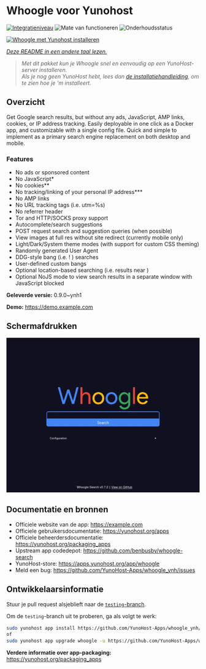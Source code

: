 <!--
NB: Deze README is automatisch gegenereerd door <https://github.com/YunoHost/apps/tree/master/tools/readme_generator>
Hij mag NIET handmatig aangepast worden.
-->

# Whoogle voor Yunohost

[![Integratieniveau](https://dash.yunohost.org/integration/whoogle.svg)](https://ci-apps.yunohost.org/ci/apps/whoogle/) ![Mate van functioneren](https://ci-apps.yunohost.org/ci/badges/whoogle.status.svg) ![Onderhoudsstatus](https://ci-apps.yunohost.org/ci/badges/whoogle.maintain.svg)

[![Whoogle met Yunohost installeren](https://install-app.yunohost.org/install-with-yunohost.svg)](https://install-app.yunohost.org/?app=whoogle)

*[Deze README in een andere taal lezen.](./ALL_README.md)*

> *Met dit pakket kun je Whoogle snel en eenvoudig op een YunoHost-server installeren.*  
> *Als je nog geen YunoHost hebt, lees dan [de installatiehandleiding](https://yunohost.org/install), om te zien hoe je 'm installeert.*

## Overzicht

Get Google search results, but without any ads, JavaScript, AMP links, cookies, or IP address tracking. Easily deployable in one click as a Docker app, and customizable with a single config file. Quick and simple to implement as a primary search engine replacement on both desktop and mobile.

### Features

- No ads or sponsored content
- No JavaScript*
- No cookies**
- No tracking/linking of your personal IP address***
- No AMP links
- No URL tracking tags (i.e. utm=%s)
- No referrer header
- Tor and HTTP/SOCKS proxy support
- Autocomplete/search suggestions
- POST request search and suggestion queries (when possible)
- View images at full res without site redirect (currently mobile only)
- Light/Dark/System theme modes (with support for custom CSS theming)
- Randomly generated User Agent
- DDG-style bang (i.e. !<tag> <query>) searches
- User-defined custom bangs
- Optional location-based searching (i.e. results near <city>)
- Optional NoJS mode to view search results in a separate window with JavaScript blocked


**Geleverde versie:** 0.9.0~ynh1

**Demo:** <https://demo.example.com>

## Schermafdrukken

![Schermafdrukken van Whoogle](./doc/screenshots/screenshot.png)

## Documentatie en bronnen

- Officiele website van de app: <https://example.com>
- Officiele gebruikersdocumentatie: <https://yunohost.org/apps>
- Officiele beheerdersdocumentatie: <https://yunohost.org/packaging_apps>
- Upstream app codedepot: <https://github.com/benbusby/whoogle-search>
- YunoHost-store: <https://apps.yunohost.org/app/whoogle>
- Meld een bug: <https://github.com/YunoHost-Apps/whoogle_ynh/issues>

## Ontwikkelaarsinformatie

Stuur je pull request alsjeblieft naar de [`testing`-branch](https://github.com/YunoHost-Apps/whoogle_ynh/tree/testing).

Om de `testing`-branch uit te proberen, ga als volgt te werk:

```bash
sudo yunohost app install https://github.com/YunoHost-Apps/whoogle_ynh/tree/testing --debug
of
sudo yunohost app upgrade whoogle -u https://github.com/YunoHost-Apps/whoogle_ynh/tree/testing --debug
```

**Verdere informatie over app-packaging:** <https://yunohost.org/packaging_apps>
